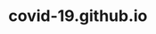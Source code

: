 # covid-19.github.io

<!-- https://jim255060.github.io/covid-19.github.io/covid-19/covid19.html -->
